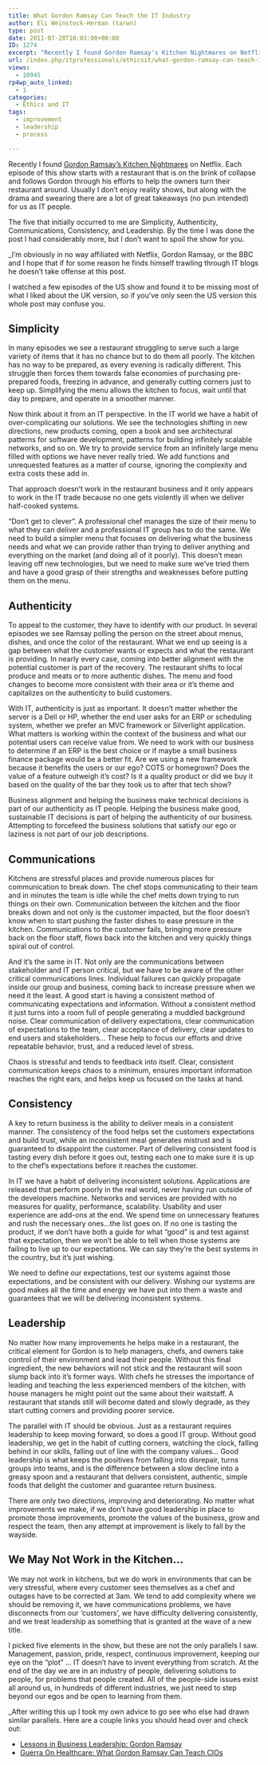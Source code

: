 ```yaml
---
title: What Gordon Ramsay Can Teach the IT Industry
author: Eli Weinstock-Herman (tarwn)
type: post
date: 2011-07-28T10:03:00+00:00
ID: 1274
excerpt: "Recently I found Gordon Ramsay's Kitchen Nightmares on Netflix. Each episode of this show starts with a restaurant that is on the brink of collapse and follows Gordon through his efforts to help the owners turn their restaurant around. Usually I don't enjoy reality shows, but along with the drama and swearing there are a lot of great takeaways (no pun intended) for us as IT people."
url: /index.php/itprofessionals/ethicsit/what-gordon-ramsay-can-teach-it/
views:
  - 10945
rp4wp_auto_linked:
  - 1
categories:
  - Ethics and IT
tags:
  - improvement
  - leadership
  - process

---
```

Recently I found [Gordon Ramsay&#8217;s Kitchen Nightmares][1] on Netflix. Each episode of this show starts with a restaurant that is on the brink of collapse and follows Gordon through his efforts to help the owners turn their restaurant around. Usually I don&#8217;t enjoy reality shows, but along with the drama and swearing there are a lot of great takeaways (no pun intended) for us as IT people.

The five that initially occurred to me are Simplicity, Authenticity, Communications, Consistency, and Leadership. By the time I was done the post I had considerably more, but I don&#8217;t want to spoil the show for you.

_I&#8217;m obviously in no way affiliated with Netflix, Gordon Ramsay, or the BBC and I hope that if for some reason he finds himself trawling through IT blogs he doesn&#8217;t take offense at this post. </p> 

I watched a few episodes of the US show and found it to be missing most of what I liked about the UK version, so if you&#8217;ve only seen the US version this whole post may confuse you.</em>

## Simplicity

In many episodes we see a restaurant struggling to serve such a large variety of items that it has no chance but to do them all poorly. The kitchen has no way to be prepared, as every evening is radically different. This struggle then forces them towards false economies of purchasing pre-prepared foods, freezing in advance, and generally cutting corners just to keep up. Simplifying the menu allows the kitchen to focus, wait until that day to prepare, and operate in a smoother manner.

Now think about it from an IT perspective. In the IT world we have a habit of over-complicating our solutions. We see the technologies shifting in new directions, new products coming, open a book and see architectural patterns for software development, patterns for building infinitely scalable networks, and so on. We try to provide service from an infinitely large menu filled with options we have never really tried. We add functions and unrequested features as a matter of course, ignoring the complexity and extra costs these add in. 

That approach doesn&#8217;t work in the restaurant business and it only appears to work in the IT trade because no one gets violently ill when we deliver half-cooked systems. 

&#8220;Don&#8217;t get to clever&#8221;. A professional chef manages the size of their menu to what they can deliver and a professional IT group has to do the same. We need to build a simpler menu that focuses on delivering what the business needs and what we can provide rather than trying to deliver anything and everything on the market (and doing all of it poorly). This doesn&#8217;t mean leaving off new technologies, but we need to make sure we&#8217;ve tried them and have a good grasp of their strengths and weaknesses before putting them on the menu.

## Authenticity

To appeal to the customer, they have to identify with our product. In several episodes we see Ramsay polling the person on the street about menus, dishes, and once the color of the restaurant. What we end up seeing is a gap between what the customer wants or expects and what the restaurant is providing. In nearly every case, coming into better alignment with the potential customer is part of the recovery. The restaurant shifts to local produce and meats or to more authentic dishes. The menu and food changes to become more consistent with their area or it&#8217;s theme and capitalizes on the authenticity to build customers.

With IT, authenticity is just as important. It doesn&#8217;t matter whether the server is a Dell or HP, whether the end user asks for an ERP or scheduling system, whether we prefer an MVC framework or Silverlight application. What matters is working within the context of the business and what our potential users can receive value from. We need to work with our business to determine if an ERP is the best choice or if maybe a small business finance package would be a better fit. Are we using a new framework because it benefits the users or our ego? COTS or homegrown? Does the value of a feature outweigh it&#8217;s cost? Is it a quality product or did we buy it based on the quality of the bar they took us to after that tech show?

Business alignment and helping the business make technical decisions is part of our authenticity as IT people. Helping the business make good, sustainable IT decisions is part of helping the authenticity of our business. Attempting to forcefeed the business solutions that satisfy our ego or laziness is not part of our job descriptions.

## Communications

Kitchens are stressful places and provide numerous places for communication to break down. The chef stops communicating to their team and in minutes the team is idle while the chef melts down trying to run things on their own. Communication between the kitchen and the floor breaks down and not only is the customer impacted, but the floor doesn&#8217;t know when to start pushing the faster dishes to ease pressure in the kitchen. Communications to the customer fails, bringing more pressure back on the floor staff, flows back into the kitchen and very quickly things spiral out of control.

And it&#8217;s the same in IT. Not only are the communications between stakeholder and IT person critical, but we have to be aware of the other critical communications lines. Individual failures can quickly propagate inside our group and business, coming back to increase pressure when we need it the least. A good start is having a consistent method of communicating expectations and information. Without a consistent method it just turns into a room full of people generating a muddled background noise. Clear communication of delivery expectations, clear communication of expectations to the team, clear acceptance of delivery, clear updates to end users and stakeholders&#8230; These help to focus our efforts and drive repeatable behavior, trust, and a reduced level of stress. 

Chaos is stressful and tends to feedback into itself. Clear, consistent communication keeps chaos to a minimum, ensures important information reaches the right ears, and helps keep us focused on the tasks at hand.

## Consistency

A key to return business is the ability to deliver meals in a consistent manner. The consistency of the food helps set the customers expectations and build trust, while an inconsistent meal generates mistrust and is guaranteed to disappoint the customer. Part of delivering consistent food is tasting every dish before it goes out, testing each one to make sure it is up to the chef&#8217;s expectations before it reaches the customer.

In IT we have a habit of delivering inconsistent solutions. Applications are released that perform poorly in the real world, never having run outside of the developers machine. Networks and services are provided with no measures for quality, performance, scalability. Usability and user experience are add-ons at the end. We spend time on unnecessary features and rush the necessary ones&#8230;the list goes on. If no one is tasting the product, if we don&#8217;t have both a guide for what &#8220;good&#8221; is and test against that expectation, then we won&#8217;t be able to tell when those systems are failing to live up to our expectations. We can say they&#8217;re the best systems in the country, but it&#8217;s just wishing.

We need to define our expectations, test our systems against those expectations, and be consistent with our delivery. Wishing our systems are good makes all the time and energy we have put into them a waste and guarantees that we will be delivering inconsistent systems.

## Leadership

No matter how many improvements he helps make in a restaurant, the critical element for Gordon is to help managers, chefs, and owners take control of their environment and lead their people. Without this final ingredient, the new behaviors will not stick and the restaurant will soon slump back into it&#8217;s former ways. With chefs he stresses the importance of leading and teaching the less experienced members of the kitchen, with house managers he might point out the same about their waitstaff. A restaurant that stands still will become dated and slowly degrade, as they start cutting corners and providing poorer service. 

The parallel with IT should be obvious. Just as a restaurant requires leadership to keep moving forward, so does a good IT group. Without good leadership, we get in the habit of cutting corners, watching the clock, falling behind in our skills, falling out of line with the company values&#8230; Good leadership is what keeps the positives from falling into disrepair, turns groups into teams, and is the difference between a slow decline into a greasy spoon and a restaurant that delivers consistent, authentic, simple foods that delight the customer and guarantee return business.

There are only two directions, improving and deteriorating. No matter what improvements we make, if we don&#8217;t have good leadership in place to promote those improvements, promote the values of the business, grow and respect the team, then any attempt at improvement is likely to fall by the wayside.

## We May Not Work in the Kitchen&#8230;

We may not work in kitchens, but we do work in environments that can be very stressful, where every customer sees themselves as a chef and outages have to be corrected at 3am. We tend to add complexity where we should be removing it, we have communications problems, we have disconnects from our &#8216;customers&#8217;, we have difficulty delivering consistently, and we treat leadership as something that is granted at the wave of a new title. 

I picked five elements in the show, but these are not the only parallels I saw. Management, passion, pride, respect, continuous improvement, keeping our eye on the &#8220;plot&#8221; &#8230; IT doesn&#8217;t have to invent everything from scratch. At the end of the day we are in an industry of people, delivering solutions to people, for problems that people created. All of the people-side issues exist all around us, in hundreds of different industries, we just need to step beyond our egos and be open to learning from them.

_After writing this up I took my own advice to go see who else had drawn similar parallels. Here are a couple links you should head over and check out:</p> 

  * [Lessons in Business Leadership: Gordon Ramsay][2] 
  * [Guerra On Healthcare: What Gordon Ramsay Can Teach CIOs][3]

</em>

 [1]: http://www.bbcamerica.com/content/154/index.jsp "More information on BBC America"
 [2]: http://rossclennett.blogspot.com/2008/04/lessons-in-business-leadership-gordon.html "Lessons in Business Leadership: Gordon Ramsay"
 [3]: http://performancecomputing.com/news/healthcare/leadership/227600194 "Guerra On Healthcare: What Gordon Ramsay Can Teach CIOs"